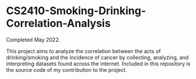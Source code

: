 # CS2410-Smoking-Drinking-Correlation-Analysis

Completed May 2022.

This project aims to analyze the correlation between the acts of drinking/smoking and the incidence of cancer by collecting, analyzing, and interpreting datasets found across the internet. Included in this repository is the source code of my contribution to the project.
